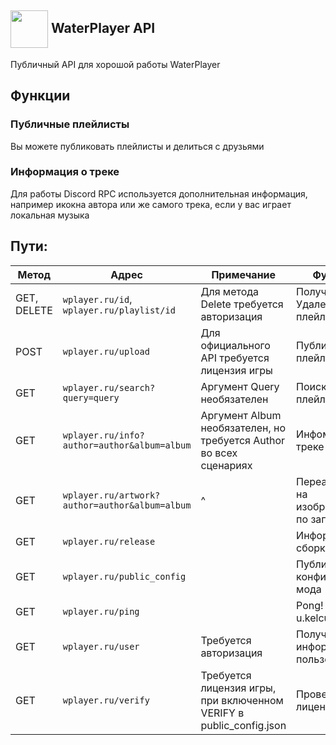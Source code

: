 ## <img src="https://waterplayer.ru/assets/icon.svg" align="center" width="60pt"> WaterPlayer API
Публичный API для хорошой работы WaterPlayer

## Функции
### Публичные плейлисты
Вы можете публиковать плейлисты и делиться с друзьями

### Информация о треке
Для работы Discord RPC используется дополнительная информация, например икокна автора или же самого трека, если у вас играет локальная музыка

## Пути:
| Метод       | Адрес                                          | Примечание                                                          | Функция                                 |
|-------------|------------------------------------------------|---------------------------------------------------------------------|-----------------------------------------|
| GET, DELETE | `wplayer.ru/id`, `wplayer.ru/playlist/id`      | Для метода Delete требуется авторизация                             | Получение/Удаление плейлиста            |
| POST        | `wplayer.ru/upload`                            | Для официального API требуется лицензия игры                        | Публикация плейлиста                    |
| GET         | `wplayer.ru/search?query=query`                | Аргумент Query необязателен                                         | Поиск плейлистов                        |
| GET         | `wplayer.ru/info?author=author&album=album`    | Аргумент Album необязателен, но требуется Author во всех сценариях  | Инфомация о треке                       |
| GET         | `wplayer.ru/artwork?author=author&album=album` | ^                                                                   | Переадресация на изображения по запросу |
| GET         | `wplayer.ru/release`                           |                                                                     | Информация о сборке                     |
| GET         | `wplayer.ru/public_config`                     |                                                                     | Публичный конфиг для мода               |
| GET         | `wplayer.ru/ping`                              |                                                                     | Pong! [для u.kelcu.ru]                  |
| GET         | `wplayer.ru/user`                              | Требуется авторизация                                               | Получение информации о пользователе     |
| GET         | `wplayer.ru/verify`                            | Требуется лицензия игры, при включенном VERIFY в public_config.json | Проверка лицензии                       |
